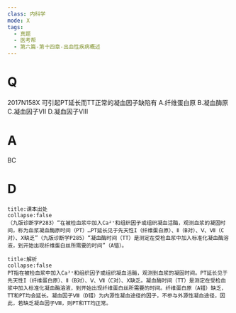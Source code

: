 ```yaml
---
class: 内科学
mode: X
tags:
  - 真题
  - 医考帮
  - 第六篇-第十四章-出血性疾病概述
---
```


# Q
2017N158X 可引起PT延长而TT正常的凝血因子缺陷有
A.纤维蛋白原
B.凝血酶原
C.凝血因子Ⅶ
D.凝血因子Ⅷ

# A
BC
# D
```ad-note
title:课本出处
collapse:false
（九版诊断学P283）“在被检血浆中加入Ca²⁺和组织因子或组织凝血活酶，观测血浆的凝固时间，称为血浆凝血酶原时间（PT）…PT延长见于先天性I（纤维蛋白原）、Ⅱ（B对）、Ⅴ、Ⅶ（C对）、Ⅹ缺乏”（九版诊断学P285）“凝血酶时间（TT）是测定在受检血浆中加入标准化凝血酶溶液，到开始出现纤维蛋白丝所需要的时间”（A错）。
```

```ad-summary
title:解析
collapse:false
PT指在被检血浆中加入Ca²⁺和组织因子或组织凝血活酶，观测到血浆的凝固时间。PT延长见于先天性I（纤维蛋白原）、Ⅱ（B对）、Ⅴ、Ⅶ（C对）、Ⅹ缺乏。凝血酶时间（TT）是测定在受检血浆中加入标准化凝血酶溶液，到开始出现纤维蛋白丝所需要的时间。纤维蛋白原（A错）缺乏，TT和PT均会延长。凝血因子Ⅷ（D错）为内源性凝血途径的因子，不参与外源性凝血途径，因此，若缺乏凝血因子Ⅷ，则PT和TT均正常。
```

